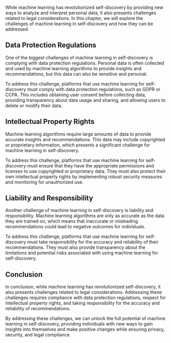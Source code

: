 
While machine learning has revolutionized self-discovery by providing new ways to analyze and interpret personal data, it also presents challenges related to legal considerations. In this chapter, we will explore the challenges of machine learning in self-discovery and how they can be addressed.

Data Protection Regulations
---------------------------

One of the biggest challenges of machine learning in self-discovery is complying with data protection regulations. Personal data is often collected and used by machine learning algorithms to provide insights and recommendations, but this data can also be sensitive and personal.

To address this challenge, platforms that use machine learning for self-discovery must comply with data protection regulations, such as GDPR or CCPA. This includes obtaining user consent before collecting data, providing transparency about data usage and sharing, and allowing users to delete or modify their data.

Intellectual Property Rights
----------------------------

Machine learning algorithms require large amounts of data to provide accurate insights and recommendations. This data may include copyrighted or proprietary information, which presents a significant challenge for machine learning in self-discovery.

To address this challenge, platforms that use machine learning for self-discovery must ensure that they have the appropriate permissions and licenses to use copyrighted or proprietary data. They must also protect their own intellectual property rights by implementing robust security measures and monitoring for unauthorized use.

Liability and Responsibility
----------------------------

Another challenge of machine learning in self-discovery is liability and responsibility. Machine learning algorithms are only as accurate as the data they are trained on, which means that inaccurate or misleading recommendations could lead to negative outcomes for individuals.

To address this challenge, platforms that use machine learning for self-discovery must take responsibility for the accuracy and reliability of their recommendations. They must also provide transparency about the limitations and potential risks associated with using machine learning for self-discovery.

Conclusion
----------

In conclusion, while machine learning has revolutionized self-discovery, it also presents challenges related to legal considerations. Addressing these challenges requires compliance with data protection regulations, respect for intellectual property rights, and taking responsibility for the accuracy and reliability of recommendations.

By addressing these challenges, we can unlock the full potential of machine learning in self-discovery, providing individuals with new ways to gain insights into themselves and make positive changes while ensuring privacy, security, and legal compliance.
